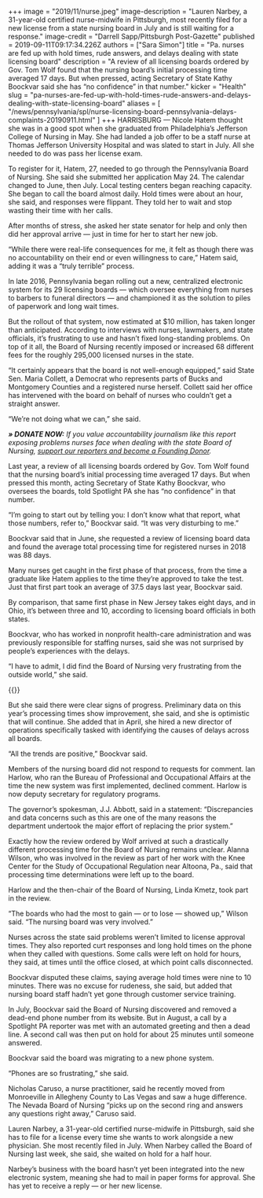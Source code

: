 +++
image = "2019/11/nurse.jpeg"
image-description = "Lauren Narbey, a 31-year-old certified nurse-midwife in Pittsburgh, most recently filed for a new license from a state nursing board in July and is still waiting for a response."
image-credit = "Darrell Sapp/Pittsburgh Post-Gazette"
published = 2019-09-11T09:17:34.226Z
authors = ["Sara Simon"]
title = "Pa. nurses are fed up with hold times, rude answers, and delays dealing with state licensing board"
description = "A review of all licensing boards ordered by Gov. Tom Wolf found that the nursing board’s initial processing time averaged 17 days. But when pressed, acting Secretary of State Kathy Boockvar said she has “no confidence” in that number."
kicker = "Health"
slug = "pa-nurses-are-fed-up-with-hold-times-rude-answers-and-delays-dealing-with-state-licensing-board"
aliases = [
"/news/pennsylvania/spl/nurse-licensing-board-pennsylvania-delays-complaints-20190911.html"
]
+++
HARRISBURG — Nicole Hatem thought she was in a good spot when she graduated from Philadelphia’s Jefferson College of Nursing in May. She had landed a job offer to be a staff nurse at Thomas Jefferson University Hospital and was slated to start in July. All she needed to do was pass her license exam.

To register for it, Hatem, 27, needed to go through the Pennsylvania Board of Nursing. She said she submitted her application May 24. The calendar changed to June, then July. Local testing centers began reaching capacity. She began to call the board almost daily. Hold times were about an hour, she said, and responses were flippant. They told her to wait and stop wasting their time with her calls.

After months of stress, she asked her state senator for help and only then did her approval arrive — just in time for her to start her new job.

“While there were real-life consequences for me, it felt as though there was no accountability on their end or even willingness to care,” Hatem said, adding it was a “truly terrible” process.

In late 2016, Pennsylvania began rolling out a new, centralized electronic system for its 29 licensing boards — which oversee everything from nurses to barbers to funeral directors — and championed it as the solution to piles of paperwork and long wait times.

But the rollout of that system, now estimated at $10 million, has taken longer than anticipated. According to interviews with nurses, lawmakers, and state officials, it’s frustrating to use and hasn’t fixed long-standing problems. On top of it all, the Board of Nursing recently imposed or increased 68 different fees for the roughly 295,000 licensed nurses in the state.

“It certainly appears that the board is not well-enough equipped,” said State Sen. Maria Collett, a Democrat who represents parts of Bucks and Montgomery Counties and a registered nurse herself. Collett said her office has intervened with the board on behalf of nurses who couldn’t get a straight answer.

“We’re not doing what we can,” she said.

_**» DONATE NOW:**_ _If you value accountability journalism like this report exposing problems nurses face when dealing with the state Board of Nursing,_ [_support our reporters and become a Founding Donor_](https://www.spotlightpa.org/donate)_._

Last year, a review of all licensing boards ordered by Gov. Tom Wolf found that the nursing board’s initial processing time averaged 17 days. But when pressed this month, acting Secretary of State Kathy Boockvar, who oversees the boards, told Spotlight PA she has “no confidence” in that number.

“I’m going to start out by telling you: I don’t know what that report, what those numbers, refer to,” Boockvar said. “It was very disturbing to me.”

Boockvar said that in June, she requested a review of licensing board data and found the average total processing time for registered nurses in 2018 was 88 days.

Many nurses get caught in the first phase of that process, from the time a graduate like Hatem applies to the time they’re approved to take the test. Just that first part took an average of 37.5 days last year, Boockvar said.

By comparison, that same first phase in New Jersey takes eight days, and in Ohio, it’s between three and 10, according to licensing board officials in both states.

Boockvar, who has worked in nonprofit health-care administration and was previously responsible for staffing nurses, said she was not surprised by people’s experiences with the delays.

“I have to admit, I did find the Board of Nursing very frustrating from the outside world,” she said.

{{<promo>}}

But she said there were clear signs of progress. Preliminary data on this year’s processing times show improvement, she said, and she is optimistic that will continue. She added that in April, she hired a new director of operations specifically tasked with identifying the causes of delays across all boards.

“All the trends are positive,” Boockvar said.

Members of the nursing board did not respond to requests for comment. Ian Harlow, who ran the Bureau of Professional and Occupational Affairs at the time the new system was first implemented, declined comment. Harlow is now deputy secretary for regulatory programs.

The governor’s spokesman, J.J. Abbott, said in a statement: “Discrepancies and data concerns such as this are one of the many reasons the department undertook the major effort of replacing the prior system.”

Exactly how the review ordered by Wolf arrived at such a drastically different processing time for the Board of Nursing remains unclear. Alanna Wilson, who was involved in the review as part of her work with the Knee Center for the Study of Occupational Regulation near Altoona, Pa., said that processing time determinations were left up to the board.

Harlow and the then-chair of the Board of Nursing, Linda Kmetz, took part in the review.

“The boards who had the most to gain — or to lose — showed up,” Wilson said. “The nursing board was very involved.”

Nurses across the state said problems weren’t limited to license approval times. They also reported curt responses and long hold times on the phone when they called with questions. Some calls were left on hold for hours, they said, at times until the office closed, at which point calls disconnected.

Boockvar disputed these claims, saying average hold times were nine to 10 minutes. There was no excuse for rudeness, she said, but added that nursing board staff hadn’t yet gone through customer service training.

In July, Boockvar said the Board of Nursing discovered and removed a dead-end phone number from its website. But in August, a call by a Spotlight PA reporter was met with an automated greeting and then a dead line. A second call was then put on hold for about 25 minutes until someone answered.

Boockvar said the board was migrating to a new phone system.

“Phones are so frustrating,” she said.

Nicholas Caruso, a nurse practitioner, said he recently moved from Monroeville in Allegheny County to Las Vegas and saw a huge difference. The Nevada Board of Nursing “picks up on the second ring and answers any questions right away,” Caruso said.

Lauren Narbey, a 31-year-old certified nurse-midwife in Pittsburgh, said she has to file for a license every time she wants to work alongside a new physician. She most recently filed in July. When Narbey called the Board of Nursing last week, she said, she waited on hold for a half hour.

Narbey’s business with the board hasn’t yet been integrated into the new electronic system, meaning she had to mail in paper forms for approval. She has yet to receive a reply — or her new license.
